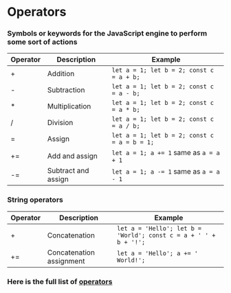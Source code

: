 # Operators

### Symbols or keywords for the JavaScript engine to perform some sort of actions

| Operator | Description | Example |
| - | - | - |
| + | Addition | `let a = 1; let b = 2; const c = a + b;` |
| - | Subtraction | `let a = 1; let b = 2; const c = a - b;` |
| * | Multiplication | `let a = 1; let b = 2; const c = a * b;` |
| / | Division | `let a = 1; let b = 2; const c = a / b;` |
| = | Assign | `let a = 1; let b = 2; const c = a = b = 1;` |
| += | Add and assign | `let a = 1; a += 1` same as `a = a + 1`|
| -= | Subtract and assign | `let a = 1; a -= 1` same as `a = a - 1`|

### String operators

| Operator | Description | Example |
| - | - | - |
| + | Concatenation | `let a = 'Hello'; let b = 'World'; const c = a + ' ' + b + '!';` |
| += | Concatenation assignment | `let a = 'Hello'; a += ' World!';`|

### Here is the full list of [operators](https://www.w3schools.com/jsref/jsref_operators.asp)
